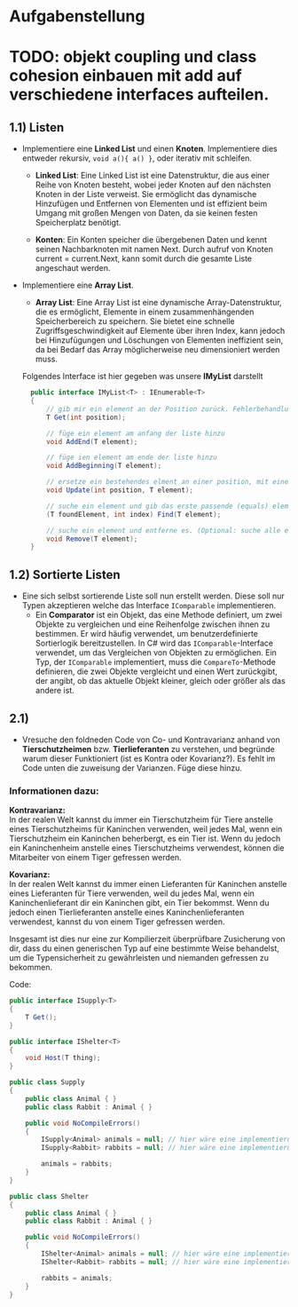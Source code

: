 # Aufgabenstellung

# TODO: objekt coupling und class cohesion einbauen mit add auf verschiedene interfaces aufteilen.

## 1.1) Listen

- Implementiere eine **Linked List** und einen **Knoten**. Implementiere dies entweder rekursiv, ``void a(){ a() }``, oder iterativ mit schleifen.
  - **Linked List**: Eine Linked List ist eine Datenstruktur, die aus einer Reihe von Knoten besteht, wobei jeder Knoten auf den nächsten Knoten in der Liste verweist. Sie ermöglicht das dynamische Hinzufügen und Entfernen von Elementen und ist effizient beim Umgang mit großen Mengen von Daten, da sie keinen festen Speicherplatz benötigt.

  - **Konten**: Ein Konten speicher die übergebenen Daten und kennt seinen Nachbarknoten mit namen Next. Durch aufruf von Knoten current = current.Next, kann somit durch die gesamte Liste angeschaut werden.

- Implementiere eine **Array List**.
  - **Array List**: Eine Array List ist eine dynamische Array-Datenstruktur, die es ermöglicht, Elemente in einem zusammenhängenden Speicherbereich zu speichern. Sie bietet eine schnelle Zugriffsgeschwindigkeit auf Elemente über ihren Index, kann jedoch bei Hinzufügungen und Löschungen von Elementen ineffizient sein, da bei Bedarf das Array möglicherweise neu dimensioniert werden muss.

  Folgendes Interface ist hier gegeben was unsere **IMyList** darstellt
  ```csharp
    public interface IMyList<T> : IEnumerable<T>
    {
        // gib mir ein element an der Position zurück. Fehlerbehandlung bedenken.
        T Get(int position); 

        // füge ein element am anfang der liste hinzu
        void AddEnd(T element);

        // füge ien element am ende der liste hinzu
        void AddBeginning(T element);

        // ersetze ein bestehendes elment an einer position, mit einem anderen.
        void Update(int position, T element);

        // suche ein element und gib das erste passende (equals) element zurück. (Optional: alle - schwer T so zu gestalten dass liste<T> und T als rückgabe akzeptiert wird) 
        (T foundElement, int index) Find(T element);

        // suche ein element und entferne es. (Optional: suche alle elemente, welche equal sind und entferne alle diese)
        void Remove(T element);
    }
  ```

## 1.2) Sortierte Listen
- Eine sich selbst sortierende Liste soll nun erstellt werden. Diese soll nur Typen akzeptieren welche das Interface `IComparable` implementieren. 
  - Ein **Comparator** ist ein Objekt, das eine Methode definiert, um zwei Objekte zu vergleichen und eine Reihenfolge zwischen ihnen zu bestimmen. Er wird häufig verwendet, um benutzerdefinierte Sortierlogik bereitzustellen. In C# wird das `IComparable`-Interface verwendet, um das Vergleichen von Objekten zu ermöglichen. Ein Typ, der `IComparable` implementiert, muss die `CompareTo`-Methode definieren, die zwei Objekte vergleicht und einen Wert zurückgibt, der angibt, ob das aktuelle Objekt kleiner, gleich oder größer als das andere ist.

## 2.1)
- Vresuche den foldneden Code von Co- und Kontravarianz anhand von **Tierschutzheimen** bzw. **Tierlieferanten** zu verstehen, und begründe warum dieser Funktioniert (ist es Kontra oder Kovarianz?). Es fehlt im Code unten die zuweisung der Varianzen. Füge diese hinzu.

### Informationen dazu:

**Kontravarianz:**  
In der realen Welt kannst du immer ein Tierschutzheim für Tiere anstelle eines Tierschutzheims für Kaninchen verwenden, weil jedes Mal, wenn ein Tierschutzheim ein Kaninchen beherbergt, es ein Tier ist. Wenn du jedoch ein Kaninchenheim anstelle eines Tierschutzheims verwendest, können die Mitarbeiter von einem Tiger gefressen werden.

**Kovarianz:**  
In der realen Welt kannst du immer einen Lieferanten für Kaninchen anstelle eines Lieferanten für Tiere verwenden, weil du jedes Mal, wenn ein Kaninchenlieferant dir ein Kaninchen gibt, ein Tier bekommst. Wenn du jedoch einen Tierlieferanten anstelle eines Kaninchenlieferanten verwendest, kannst du von einem Tiger gefressen werden.

Insgesamt ist dies nur eine zur Kompilierzeit überprüfbare Zusicherung von dir, dass du einen generischen Typ auf eine bestimmte Weise behandelst, um die Typensicherheit zu gewährleisten und niemanden gefressen zu bekommen.

Code: 
```csharp
public interface ISupply<T>
{
    T Get();
}

public interface IShelter<T>
{
    void Host(T thing);
}

public class Supply
{
    public class Animal { }
    public class Rabbit : Animal { }

    public void NoCompileErrors()
    {
        ISupply<Animal> animals = null; // hier wäre eine implementierung aber so gehts auch
        ISupply<Rabbit> rabbits = null; // hier wäre eine implementierung aber so gehts auch

        animals = rabbits; 
    }
}

public class Shelter
{
    public class Animal { }
    public class Rabbit : Animal { }

    public void NoCompileErrors()
    {
        IShelter<Animal> animals = null; // hier wäre eine implementierung aber so gehts auch
        IShelter<Rabbit> rabbits = null; // hier wäre eine implementierung aber so gehts auch

        rabbits = animals;
    }
}
```